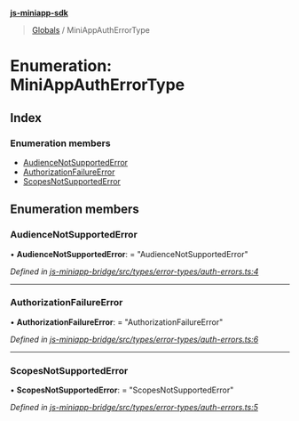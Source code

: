 **[js-miniapp-sdk](../README.md)**

> [Globals](../README.md) / MiniAppAuthErrorType

# Enumeration: MiniAppAuthErrorType

## Index

### Enumeration members

* [AudienceNotSupportedError](miniappautherrortype.md#audiencenotsupportederror)
* [AuthorizationFailureError](miniappautherrortype.md#authorizationfailureerror)
* [ScopesNotSupportedError](miniappautherrortype.md#scopesnotsupportederror)

## Enumeration members

### AudienceNotSupportedError

•  **AudienceNotSupportedError**:  = "AudienceNotSupportedError"

*Defined in [js-miniapp-bridge/src/types/error-types/auth-errors.ts:4](https://github.com/rakutentech/js-miniapp/blob/df2c090/js-miniapp-bridge/src/types/error-types/auth-errors.ts#L4)*

___

### AuthorizationFailureError

•  **AuthorizationFailureError**:  = "AuthorizationFailureError"

*Defined in [js-miniapp-bridge/src/types/error-types/auth-errors.ts:6](https://github.com/rakutentech/js-miniapp/blob/df2c090/js-miniapp-bridge/src/types/error-types/auth-errors.ts#L6)*

___

### ScopesNotSupportedError

•  **ScopesNotSupportedError**:  = "ScopesNotSupportedError"

*Defined in [js-miniapp-bridge/src/types/error-types/auth-errors.ts:5](https://github.com/rakutentech/js-miniapp/blob/df2c090/js-miniapp-bridge/src/types/error-types/auth-errors.ts#L5)*
